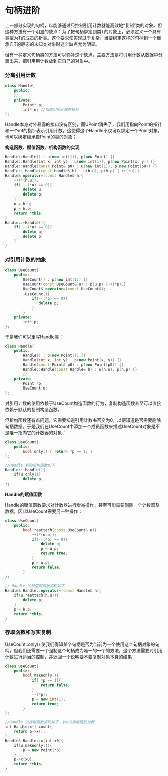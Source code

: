 # 句柄进阶

上一部分实现的句柄，以能够通过只控制引用计数就能高效地“复制”类的对象。但这种方法有一个明显的缺点：为了把句柄绑定到类T的对象上，必须定义一个具有类型为T的成员的新类。这个要求使实现过于复杂，当要绑定这样的句柄到一个继承自T的静态的未知类对象时这个缺点尤为明显。

但有一种定义句柄类的方法可以弥补这个缺点，主要方法是将引用计数从数据中分离出来，把引用用计数放到它自己的对象中。

### 分离引用计数

```C++
class Handle{
    public:
    //...
    private:
    	Point* p;
    	int* u;	//指向引用计数的指针
};
```

Handle本身对外暴露的接口没有区别，而UPoint消失了，我们用指向Point的指针和一个int的指针表示引用计数，这使得这个Handle不仅可以绑定一个Point对象，也可以绑定继承自Point的类的对象；

**构造函数、赋值函数、析构函数的实现**

```C++
Handle::Handle() : u(new int(1)), p(new Point) {}
Handle::Handle(int x, int y) : u(new int(1)), p(new Point(x, y)) {}
Handle::Handle(const Point& p0) : u(new int(1)), p(new Point(p0)) {}
Handle:: Handle(const Handle& h) : u(h.u), p(h.p) { ++(*u);}
Handle& operator=(const Handle& h){
    ++(*(h.u));
    if( --(*u) == 0){
        delete u;
        delete p;
    }
    u = h.u;
    p = h.p;
    return *this;
}
Handle::~Handle(){
    if( --(*u) == 0){
        delete u;
        delete p;
    }
}
```

### 对引用计数的抽象

```C++
class UseCount{
    public:
    	UseCount() : p(new int(1)) {}
    	UseCount(const UseCount& u) : p(u.p) {++(*p);}
    	UseCount& operator=(const UseCount&);
    	~UseCount(){
            if(--(*p) == 0){
               delete p; 
            }
        }
    private:
    	int* p;
};
```

于是我们可以重写Handle类：

```C++
class Handle{
    public:
    	Handle() : p(new Point()) {}
    	Handle(int x, int y) : p(new Point(x, y)) {}
    	Handle(const Point& p0) : p(new Point(p0)) {}
    	Handle::Handle(const Handle& h) : u(h.u), p(h.p) {}
    	//...
    private:
    	Point *p;
    	UseCount u;
};
```

对引用计数的使用依赖于UseCount构造函数的行为，复制构造函数甚至可以直接依赖于默认的复制构造函数。

但析构函数还有点问题，它需要知道引用计数书否变为0，以便知道是否需要删除句柄数据。于是我们在UseCount中添加一个成员函数来描述UseCount对象是不是唯一指向它的计数器的对象：

```C++
class UseCount{
    public:
    	bool only() { return *p == 1; }
};

//Handle 新的析构函数如下
Handle::~Handle(){
    if(u.only())
        delete p;
};
```

**Handle的赋值函数**

Handle的赋值函数要求对计数器进行增减操作，甚至可能需要删除一个计数器及数据。因此UseCount需要另一种操作：

```C++
class UseCount{
	public:
    	bool reattach(const UseCount& u){
            ++(*(u.p));
            if(--(*p) == 0){
                delete p;
                p = u.p;
                return true;
            }
            p = u.p;
            return false;
        }
};

// Handle 的赋值啊函数实现如下
Handle& Handle::operator=(const Handle& h){
    if(u.reattach(h.u)){
        delete p;
    }
    p = h.p;
    return *this;
}
```

### 存取函数和写实复制

UseCount::only() 使我们得知某个句柄是否为当前为一个使用这个句柄对象的句柄，但我们还需要一个强制这个句柄成为唯一的一个的方法，这个方法需要对引用计数进行适当的控制，并返回一个说明要不要复制对象本身的结果：

```C++
class UseCount{
    public:
    	bool makeonly(){
            if( *p == 1){
                return false;
            }
            --(*p);
            p = new int(1);
            return true;
        }
};

//Handle 的存取函数实现如下：以x的存取函数为例
int Handle:x() cosnt{
    return p->x();
}
Handle& Handle::x(int x0){
    if(u.makeonly()){
        p = new Point(*p);
    }
    p->x(x0);
    return *this;
}
```
